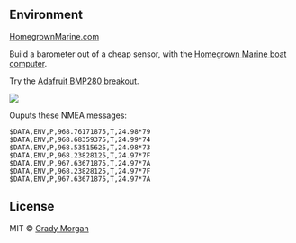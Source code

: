 Environment
----
[HomegrownMarine.com](http://homegrownmarine.com)

Build a barometer out of a cheap sensor, with the [Homegrown Marine boat computer](https://github.com/HomegrownMarine/boat_computer).  

Try the [Adafruit BMP280 breakout](https://www.adafruit.com/products/2651).

![](https://raw.githubusercontent.com/gradymorgan/environment/master/README/mounted_bmp280.png)


Ouputs these NMEA messages:

```
$DATA,ENV,P,968.76171875,T,24.98*79
$DATA,ENV,P,968.68359375,T,24.99*74
$DATA,ENV,P,968.53515625,T,24.98*73
$DATA,ENV,P,968.23828125,T,24.97*7F
$DATA,ENV,P,967.63671875,T,24.97*7A
$DATA,ENV,P,968.23828125,T,24.97*7F
$DATA,ENV,P,967.63671875,T,24.97*7A
```

## License

MIT © [Grady Morgan]()

